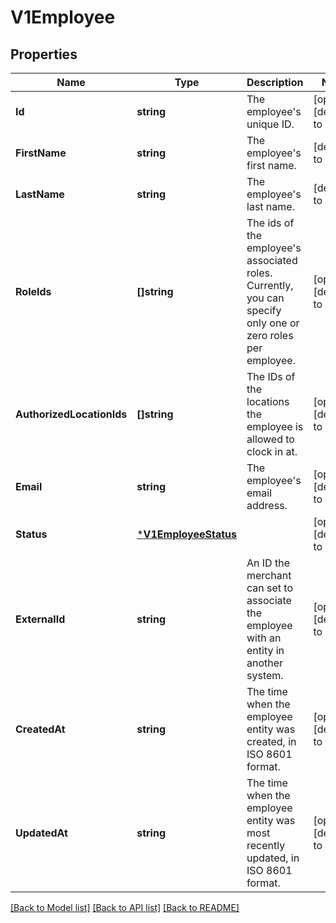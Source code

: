 # V1Employee

## Properties
Name | Type | Description | Notes
------------ | ------------- | ------------- | -------------
**Id** | **string** | The employee&#x27;s unique ID. | [optional] [default to null]
**FirstName** | **string** | The employee&#x27;s first name. | [default to null]
**LastName** | **string** | The employee&#x27;s last name. | [default to null]
**RoleIds** | **[]string** | The ids of the employee&#x27;s associated roles. Currently, you can specify only one or zero roles per employee. | [optional] [default to null]
**AuthorizedLocationIds** | **[]string** | The IDs of the locations the employee is allowed to clock in at. | [optional] [default to null]
**Email** | **string** | The employee&#x27;s email address. | [optional] [default to null]
**Status** | [***V1EmployeeStatus**](V1EmployeeStatus.md) |  | [optional] [default to null]
**ExternalId** | **string** | An ID the merchant can set to associate the employee with an entity in another system. | [optional] [default to null]
**CreatedAt** | **string** | The time when the employee entity was created, in ISO 8601 format. | [optional] [default to null]
**UpdatedAt** | **string** | The time when the employee entity was most recently updated, in ISO 8601 format. | [optional] [default to null]

[[Back to Model list]](../README.md#documentation-for-models) [[Back to API list]](../README.md#documentation-for-api-endpoints) [[Back to README]](../README.md)

